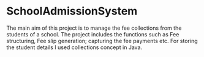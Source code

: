 # SchoolAdmissionSystem
The main aim of this project is to manage the fee collections from the students of a school. The project includes the functions such as Fee structuring, Fee slip generation; capturing the fee payments etc. For storing the student details I used collections concept in Java.
